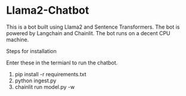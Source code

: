 # Llama2-Chatbot
This is a bot built using Llama2 and Sentence Transformers. The bot is powered by Langchain and Chainlit. The bot runs on a decent CPU machine.

Steps for installation

Enter these in the termianl to run the chatbot.

1. pip install -r requirements.txt
2. python ingest.py
3. chainlit run model.py -w
